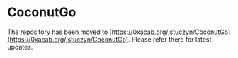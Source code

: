 # CoconutGo

The repository has been moved to [https://0xacab.org/jstuczyn/CoconutGo](https://0xacab.org/jstuczyn/CoconutGo). Please refer there for latest updates.
